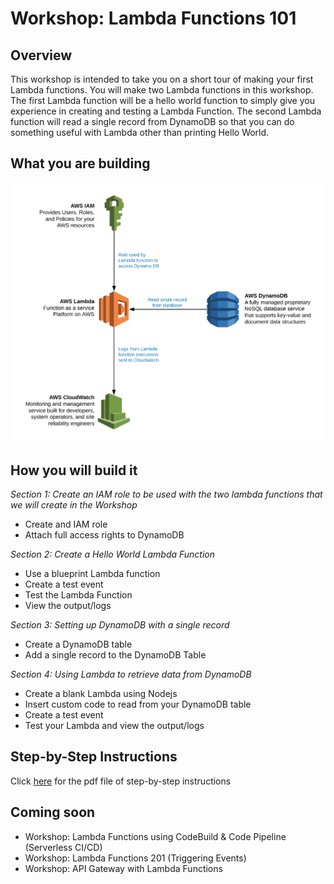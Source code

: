 # Workshop: Lambda Functions 101


## Overview

This workshop is intended to take you on a short tour of making your first Lambda functions. You will
make two Lambda functions in this workshop. The first Lambda function will be a hello world function
to simply give you experience in creating and testing a Lambda Function. The second Lambda function
will read a single record from DynamoDB so that you can do something useful with Lambda other than
printing Hello World.

## What you are building

![alt text](./WorkshopDiagram.png "Workshop Diagram")

## How you will build it

*Section 1: Create an IAM role to be used with the two lambda functions that we will create in the Workshop*
* Create and IAM role
* Attach full access rights to DynamoDB

*Section 2: Create a Hello World Lambda Function*
* Use a blueprint Lambda function
* Create a test event
* Test the Lambda Function
* View the output/logs

*Section 3: Setting up DynamoDB with a single record*
* Create a DynamoDB table
* Add a single record to the DynamoDB Table

*Section 4: Using Lambda to retrieve data from DynamoDB*
* Create a blank Lambda using Nodejs
* Insert custom code to read from your DynamoDB table
* Create a test event
* Test your Lambda and view the output/logs

## Step-by-Step Instructions
Click [here](Workshop-Lambda101.pdf) for the pdf file of step-by-step instructions

## Coming soon
* Workshop: Lambda Functions using CodeBuild & Code Pipeline (Serverless CI/CD)
* Workshop: Lambda Functions 201 (Triggering Events)
* Workshop: API Gateway with Lambda Functions


